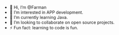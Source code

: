 - 👋 Hi, I’m @Farman
- 👀 I’m interested in APP development.
- 🌱 I’m currently learning Java.
- 💞️ I’m looking to collaborate on open source projects.
- ⚡ Fun fact: learning to code is fun.

